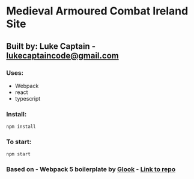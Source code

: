 # Medieval Armoured Combat Ireland Site
## Built by: Luke Captain - lukecaptaincode@gmail.com
### Uses:  
- Webpack
- react
- typescript
### Install:
`npm install`  
### To start:  
`npm start`
### Based on - Webpack 5 boilerplate by [Glook](https://github.com/glook) - [Link to repo](https://github.com/glook/webpack-typescript-react.git)
